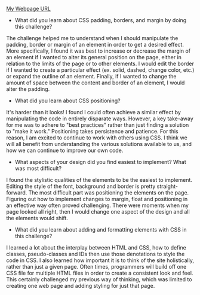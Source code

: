 [My Webpage URL](http://beckylehmann91.github.io)

- What did you learn about CSS padding, borders, and margin by doing this challenge?

The challenge helped me to understand when I should manipulate the padding, border or margin of an element in order to get a desired effect. More specifically, I found it was best to increase or decrease the margin of an element if I wanted to alter its general position on the page, either in relation to the limits of the page or to other elements.
I would edit the border if I wanted to create a particular effect (ex. solid, dashed, change color, etc.) or expand the outline of an element. Finally, if I wanted to change the amount of space between the content and border of an element, I would alter the padding.

- What did you learn about CSS positioning?

It's harder than it looks! I found I could often achieve a similar effect by manipulating the code in entirely disparate ways. However, a key take-away for me was to adhere to "best practices" rather than just finding a solution to "make it work." Positioning takes persistence and patience. For this reason, I am excited to continue to work with others using CSS. I think we will all benefit from understanding the various solutions available to us, and how we can continue to improve our own code.

- What aspects of your design did you find easiest to implement? What was most difficult?

I found the stylistic qualities of the elements to be the easiest to implement. Editing the style of the font, background and border is pretty straight-forward. The most difficult part was positioning the elements on the page. Figuring out how to implement changes to margin, float and positioning in an effective way often proved challenging. There were moments when my page looked all right, then I would change one aspect of the design and all the elements would shift.

- What did you learn about adding and formatting elements with CSS in this challenge?

I learned a lot about the interplay between HTML and CSS, how to define classes, pseudo-classes and IDs then use those denotations to style the code in CSS. I also learned how important it is to think of the site holistically, rather than just a given page. Often times, programmers will build off one CSS file for multiple HTML files in order to create a consistent look and feel. This certainly challenged my previous way of thinking, which was limited to creating one web page and adding styling for just that page.